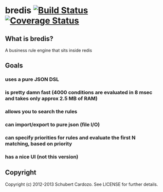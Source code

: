 # bredis [![Build Status](https://travis-ci.org/saturnine/bredis.png?branch=master)](https://travis-ci.org/saturnine/bredis) [![Coverage Status](https://coveralls.io/repos/saturnine/bredis/badge.png?branch=master)](https://coveralls.io/r/saturnine/bredis)

## What is bredis?

A business rule engine that sits inside redis

## Goals

### uses a pure JSON DSL 
### is pretty damn fast (4000 conditions are evaluated in 8 msec and takes only approx 2.5 MB of RAM)
### allows you to search the rules
### can import/export to pure json (file I/O)
### can specify priorities for rules and evaluate the first N matching, based on priority
### has a nice UI (not this version)

## Copyright

Copyright (c) 2012-2013 Schubert Cardozo. See LICENSE for further details.